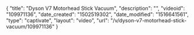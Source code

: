 {
    "title": "Dyson V7 Motorhead Stick Vacuum",
    "description": "",
    "videoid": "109971136",
    "date_created": "1502519302",
    "date_modified": "1516641561",
    "type": "captivate",
    "layout": "video",
    "url": "\/v\/dyson-v7-motorhead-stick-vacuum\/109971136"
}